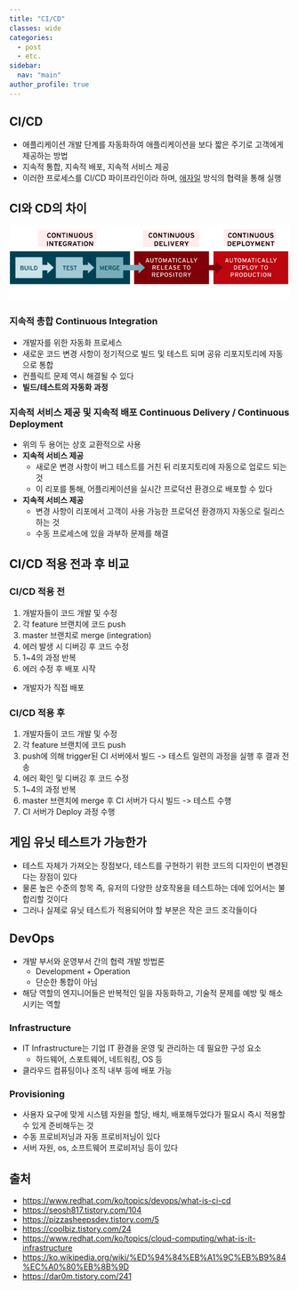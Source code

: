 ```yaml
---
title: "CI/CD"
classes: wide
categories: 
  - post
  - etc.
sidebar:
  nav: "main"
author_profile: true
---
```

   
## CI/CD
* 애플리케이션 개발 단계를 자동화하여 애플리케이션을 보다 짧은 주기로 고객에게 제공하는 방법
* 지속적 통합, 지속적 배포, 지속적 서비스 제공
* 이러한 프로세스를 CI/CD 파이프라인이라 하며, [애자일](https://jaykop.github.io/post/etcAgile/) 방식의 협력을 통해 실행

## CI와 CD의 차이

![post_thumbnail](/assets/images/ci-cd-flow-desktop_edited_0.png)

### 지속적 총합 Continuous Integration
* 개발자를 위한 자동화 프로세스
* 새로운 코드 변경 사항이 정기적으로 빌드 및 테스트 되며 공유 리포지토리에 자동으로 통합
* 컨플릭트 문제 역시 해결될 수 있다
* **빌드/테스트의 자동화 과정**

### 지속적 서비스 제공 및 지속적 배포 Continuous Delivery / Continuous Deployment
* 위의 두 용어는 상호 교환적으로 사용
* **지속적 서비스 제공**
  * 새로운 변경 사항이 버그 테스트를 거친 뒤 리포지토리에 자동으로 업로드 되는 것
  * 이 리포를 통해, 어플리케이션을 실시간 프로덕션 환경으로 배포할 수 있다
* **지속적 서비스 제공**
  * 변경 사항이 리포에서 고객이 사용 가능한 프로덕션 환경까지 자동으로 릴리스하는 것
  * 수동 프로세스에 있을 과부하 문제를 해결

## CI/CD 적용 전과 후 비교
### CI/CD 적용 전
1. 개발자들이 코드 개발 및 수정
2. 각 feature 브랜치에 코드 push
3. master 브랜치로 merge (integration)
4. 에러 발생 시 디버깅 후 코드 수정
5. 1~4의 과정 반복
6. 에러 수정 후 배포 시작 
  * 개발자가 직접 배포

### CI/CD 적용 후
1. 개발자들이 코드 개발 및 수정
2. 각 feature 브랜치에 코드 push
3. push에 의해 trigger된 CI 서버에서 빌드 -> 테스트 일련의 과정을 실행 후 결과 전송
4. 에러 확인 및 디버깅 후 코드 수정
5. 1~4의 과정 반복
6. master 브랜치에 merge 후 CI 서버가 다시 빌드 -> 테스트 수행
7. CI 서버가 Deploy 과정 수행

## 게임 유닛 테스트가 가능한가
* 테스트 자체가 가져오는 장점보다, 테스트를 구현하기 위한 코드의 디자인이 변경된다는 장점이 있다
* 물론 높은 수준의 항목 즉, 유저의 다양한 상호작용을 테스트하는 데에 있어서는 불합리할 것이다
* 그러나 실제로 유닛 테스트가 적용되어야 할 부분은 작은 코드 조각들이다

## DevOps
* 개발 부서와 운영부서 간의 협력 개발 방법론
  * Development + Operation
  * 단순한 통합이 아님
* 해당 역할의 엔지니어들은 반복적인 일을 자동화하고, 기술적 문제를 예방 및 해소 시키는 역할

### Infrastructure
* IT Infrastructure는 기업 IT 환경을 운영 및 관리하는 데 필요한 구성 요소
  * 하드웨어, 스포트웨어, 네트워킹, OS 등
* 클라우드 컴퓨팅이나 조직 내부 등에 배포 가능
### Provisioning
* 사용자 요구에 맞게 시스템 자원을 할당, 배치, 배포해두었다가 필요시 즉시 적용할 수 있게 준비해두는 것
* 수동 프로비저닝과 자동 프로비저닝이 있다
* 서버 자원, os, 소프트웨어 프로비저닝 등이 있다

## 출처
* <https://www.redhat.com/ko/topics/devops/what-is-ci-cd>
* <https://seosh817.tistory.com/104>
* <https://pizzasheepsdev.tistory.com/5>
* <https://coolbiz.tistory.com/24>
* <https://www.redhat.com/ko/topics/cloud-computing/what-is-it-infrastructure>
* <https://ko.wikipedia.org/wiki/%ED%94%84%EB%A1%9C%EB%B9%84%EC%A0%80%EB%8B%9D>
* <https://dar0m.tistory.com/241>